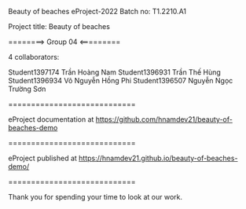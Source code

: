 Beauty of beaches eProject-2022 Batch no: T1.2210.A1

Project title: Beauty of beaches

========> Group 04 <=========

4 collaborators:

Student1397174 Trần Hoàng Nam Student1396931 Trần Thế Hùng Student1396934 Võ
Nguyễn Hồng Phi Student1396507 Nguyễn Ngọc Trường Sơn

============================

eProject documentation at https://github.com/hnamdev21/beauty-of-beaches-demo

============================

eProject published at https://hnamdev21.github.io/beauty-of-beaches-demo/

============================

Thank you for spending your time to look at our work.
